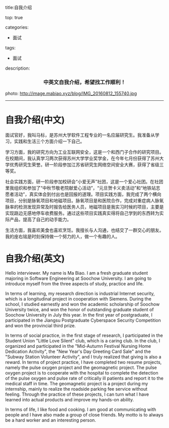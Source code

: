title:自我介绍

top: true

categories: 

- 面试

tags:

- 面试

description: <center><h3>中英文自我介绍，希望找工作顺利！</h3></center>

photo: http://image.mabiao.xyz/blog/IMG_20160812_155740.jpg

---

<!--more-->

# 自我介绍(中文)

面试官好，我叫马标，是苏州大学软件工程专业的一名应届研究生。我准备从学习，实践和生活三个方面介绍一下自己。

学习方面，我的研究方向为工业互联网安全，这是一个和西门子合作的研究项目。在校期间，我认真学习两次获得苏州大学学业奖学金，在今年七月份获得了苏州大学优秀研究生荣誉。研一阶段参加江苏省研究生网络空间安全大赛，获得了省级三等奖。

社会实践方面，研一阶段参加校研会“小爱无声”社团，这是一个爱心社团。在社团里我组织和参加了“中秋节敬老院献爱心活动”，“元旦贺卡义卖活动”和“地铁站志愿者活动”，真实体会到付出也是回报的道理。项目实践方面，我完成了两个横向项目，分别是脉氧项目和地磁项目。脉氧项目是和医院合作，完成对重症病人脉氧脉率的检测发现异常及时报告给医务人员，地磁项目是我实习时候的项目，主要是实现路边无感地停车收费服务。通过这些项目实践真实得将自己学到的东西转为实际产品，提高了自己的动手能力。

生活方面，我喜欢美食也喜欢烹饪。我擅长与人沟通，也结交了一群交心的朋友。我的座右铭是时刻保持做一个努力的人，做一个有趣的人。



# 自我介绍(英文)

Hello interviewer. My name is Ma Biao. I am a fresh graduate student majoring in Software Engineering at Soochow University. I am going to introduce myself from the three aspects of study, practice and life.

In terms of learning, my research direction is industrial Internet security, which is a longitudinal project in cooperation with Siemens. During the school, I studied earnestly and won the academic scholarship of Soochow University twice, and won the honor of outstanding graduate student of Soochow University in July this year. In the first year of postgraduate, I participated in the Jiangsu Postgraduate Cyberspace Security Competition and won the provincial third prize.

In terms of social practice, in the first stage of research, I participated in the Student Union "Little Love Silent" club, which is a caring club. In the club, I organized and participated in the "Mid-Autumn Festival Nursing Home Dedication Activity", the "New Year's Day Greeting Card Sale" and the "Subway Station Volunteer Activity", and I truly realized that giving is also a reward. In terms of project practice, I have completed two resume projects, namely the pulse oxygen project and the geomagnetic project. The pulse oxygen project is to cooperate with the hospital to complete the detection of the pulse oxygen and pulse rate of critically ill patients and report it to the medical staff in time. The geomagnetic project is a project during my internship, mainly to realize the roadside parking fee service without feeling. Through the practice of these projects, I can turn what I have learned into actual products and improve my hands-on ability.

In terms of life, I like food and cooking. I am good at communicating with people and I have also made a group of close friends. My motto is to always be a hard worker and an interesting person.

